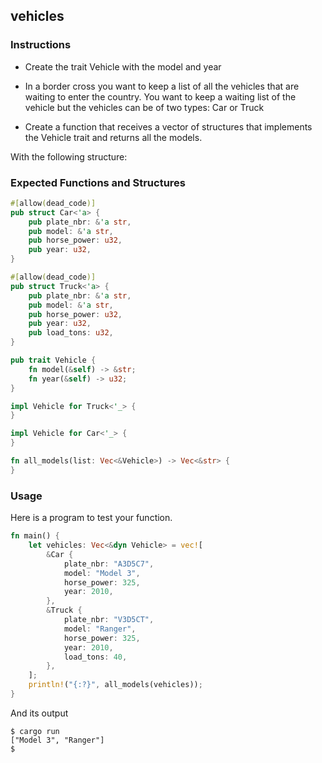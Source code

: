 ## vehicles

### Instructions

- Create the trait Vehicle with the model and year

- In a border cross you want to keep a list of all the vehicles that are waiting to enter the country. You want to keep a waiting list of the vehicle but the vehicles can be of two types: Car or Truck

- Create a function that receives a vector of structures that implements the Vehicle trait and returns all the models.

With the following structure:

### Expected Functions and Structures

```rust
#[allow(dead_code)]
pub struct Car<'a> {
	pub plate_nbr: &'a str,
	pub model: &'a str,
	pub horse_power: u32,
	pub year: u32,
}

#[allow(dead_code)]
pub struct Truck<'a> {
	pub plate_nbr: &'a str,
	pub model: &'a str,
	pub horse_power: u32,
	pub year: u32,
	pub load_tons: u32,
}

pub trait Vehicle {
	fn model(&self) -> &str;
	fn year(&self) -> u32;
}

impl Vehicle for Truck<'_> {
}

impl Vehicle for Car<'_> {
}

fn all_models(list: Vec<&Vehicle>) -> Vec<&str> {
}
```

### Usage

Here is a program to test your function.

```rust
fn main() {
	let vehicles: Vec<&dyn Vehicle> = vec![
		&Car {
			plate_nbr: "A3D5C7",
			model: "Model 3",
			horse_power: 325,
			year: 2010,
		},
		&Truck {
			plate_nbr: "V3D5CT",
			model: "Ranger",
			horse_power: 325,
			year: 2010,
			load_tons: 40,
		},
	];
	println!("{:?}", all_models(vehicles));
}
```

And its output

```console
$ cargo run
["Model 3", "Ranger"]
$
```
